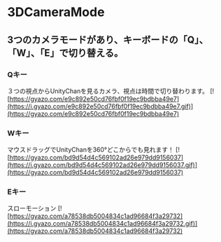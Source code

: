 # 3DCameraMode

## 3つのカメラモードがあり、キーボードの「Q」、「W」、「E」で切り替える。

### Qキー
３つの視点からUnityChanを見るカメラ、視点は時間で切り替わります。
[![https://gyazo.com/e9c892e50cd76fbf0f19ec9bdbba49e7](https://i.gyazo.com/e9c892e50cd76fbf0f19ec9bdbba49e7.gif)](https://gyazo.com/e9c892e50cd76fbf0f19ec9bdbba49e7)

### Wキー
マウスドラッグでUnityChanを360°どこからでも見れます！
[![https://gyazo.com/bd9d54d4c569102ad26e979dd9156037](https://i.gyazo.com/bd9d54d4c569102ad26e979dd9156037.gif)](https://gyazo.com/bd9d54d4c569102ad26e979dd9156037)

### Eキー
スローモーション
[![https://gyazo.com/a78538db5004834c1ad96684f3a29732](https://i.gyazo.com/a78538db5004834c1ad96684f3a29732.gif)](https://gyazo.com/a78538db5004834c1ad96684f3a29732)
